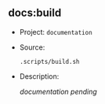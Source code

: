 ## docs:build

-   Project: `documentation`
-   Source:

    ```shell
    .scripts/build.sh
    ```

-   Description:

    _documentation pending_
